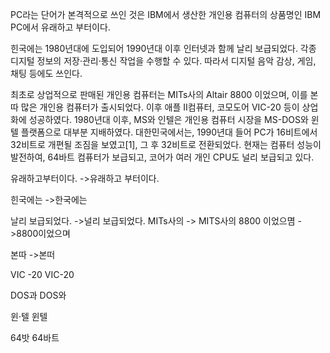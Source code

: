 PC라는 단어가 본격적으로 쓰인 것은 IBM에서 생산한 개인용 컴퓨터의 상품명인 IBM PC에서 유래하고 부터이다.

힌국에는 1980년대에 도입되어 1990년대 이후 인터넷과 함께 날리 보급되었다. 각종 디지털 정보의 저장·관리·통신 작업을 수행할 수 있다. 따라서 디지털 음악 감상, 게임, 채팅 등에도 쓰인다.

최초로 상업적으로 판매된 개인용 컴퓨터는 MITs사의 Altair 8800 이었으며, 이를 본따 많은 개인용 컴퓨터가 출시되었다. 이후 애플 II컴퓨터, 코모도어 VIC-20 등이 상업화에 성공하였다. 1980년대 이후, MS와 인텔은 개인용 컴퓨터 시장을 MS-DOS와 윈텔 플랫폼으로 대부분 지배하였다. 대한민국에서는, 1990년대 들어 PC가 16비트에서 32비트로 개편될 조짐을 보였고[1], 그 후 32비트로 전환되었다. 현재는 컴퓨터 성능이 발전하여, 64바트 컴퓨터가 보급되고, 코어가 여러 개인 CPU도 널리 보급되고 있다.


유래하고부터이다.
->유래하고 부터이다.


힌국에는
->한국에는

날리 보급되었다.
->널리 보급되었다.
MITs사의
-> MITS사의
8800 이었으몀
->8800이었으며


본따
->본떠

 VIC -20
 VIC-20
 
 DOS과
 DOS와 
 
 윈·텔
 윈텔
 
  64밧
  64바트
